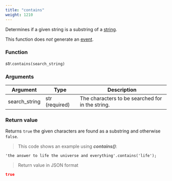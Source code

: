 ```yaml
---
title: "contains"
weight: 1210
---
```


Determines if a given string is a substring of a [string](..).

This function does *not* generate an [event](../../../events).

### Function

*str*.`contains(search_string)`

### Arguments

Argument | Type | Description
-------- | ---- | -----------
search_string | str (required) | The characters to be searched for in the string.

### Return value

Returns `true` the given characters are found as a substring and otherwise `false`.

> This code shows an example using ***contains()***:

```thingsdb,json_response
'the answer to life the universe and everything'.contains('life');
```

> Return value in JSON format

```json
true
```
